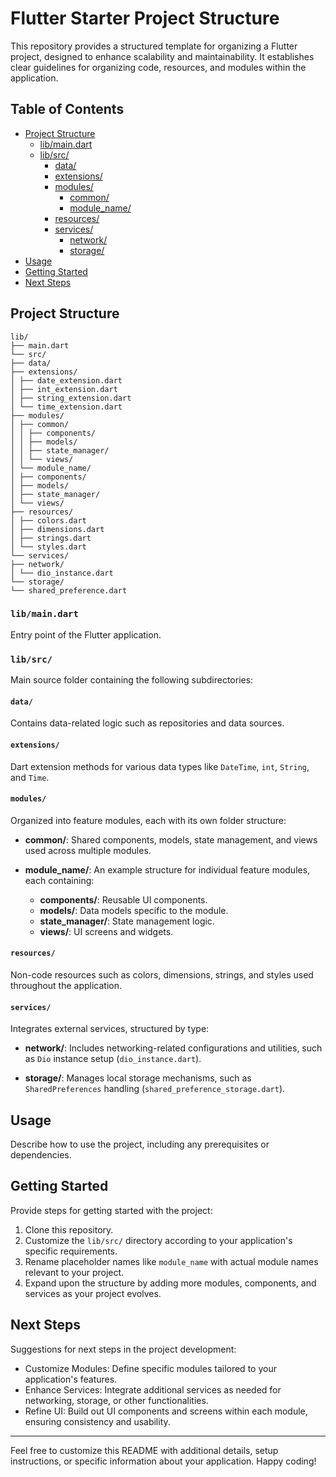 # Flutter Starter Project Structure

This repository provides a structured template for organizing a Flutter project, designed to enhance scalability and maintainability. It establishes clear guidelines for organizing code, resources, and modules within the application.

## Table of Contents

- [Project Structure](#project-structure)
  - [lib/main.dart](#libmaindart)
  - [lib/src/](#libsrc)
    - [data/](#data)
    - [extensions/](#extensions)
    - [modules/](#modules)
      - [common/](#common)
      - [module_name/](#modulename)
    - [resources/](#resources)
    - [services/](#services)
      - [network/](#network)
      - [storage/](#storage)
- [Usage](#usage)
- [Getting Started](#getting-started)
- [Next Steps](#next-steps)
  
## Project Structure

```code
lib/
├── main.dart
└── src/
├── data/
├── extensions/
│ ├── date_extension.dart
│ ├── int_extension.dart
│ ├── string_extension.dart
│ └── time_extension.dart
├── modules/
│ ├── common/
│ │ ├── components/
│ │ ├── models/
│ │ ├── state_manager/
│ │ └── views/
│ └── module_name/
│ ├── components/
│ ├── models/
│ ├── state_manager/
│ └── views/
├── resources/
│ ├── colors.dart
│ ├── dimensions.dart
│ ├── strings.dart
│ └── styles.dart
└── services/
├── network/
│ └── dio_instance.dart
└── storage/
└── shared_preference.dart
```

### `lib/main.dart`

Entry point of the Flutter application.

### `lib/src/`

Main source folder containing the following subdirectories:

#### `data/`

Contains data-related logic such as repositories and data sources.

#### `extensions/`

Dart extension methods for various data types like `DateTime`, `int`, `String`, and `Time`.

#### `modules/`

Organized into feature modules, each with its own folder structure:

- **common/**: Shared components, models, state management, and views used across multiple modules.

- **module_name/**: An example structure for individual feature modules, each containing:
  - **components/**: Reusable UI components.
  - **models/**: Data models specific to the module.
  - **state_manager/**: State management logic.
  - **views/**: UI screens and widgets.

#### `resources/`

Non-code resources such as colors, dimensions, strings, and styles used throughout the application.

#### `services/`

Integrates external services, structured by type:

- **network/**: Includes networking-related configurations and utilities, such as `Dio` instance setup (`dio_instance.dart`).

- **storage/**: Manages local storage mechanisms, such as `SharedPreferences` handling (`shared_preference_storage.dart`).

## Usage

Describe how to use the project, including any prerequisites or dependencies.

## Getting Started

Provide steps for getting started with the project:
1. Clone this repository.
2. Customize the `lib/src/` directory according to your application's specific requirements.
3. Rename placeholder names like `module_name` with actual module names relevant to your project.
4. Expand upon the structure by adding more modules, components, and services as your project evolves.

## Next Steps

Suggestions for next steps in the project development:
- Customize Modules: Define specific modules tailored to your application's features.
- Enhance Services: Integrate additional services as needed for networking, storage, or other functionalities.
- Refine UI: Build out UI components and screens within each module, ensuring consistency and usability.

---

Feel free to customize this README with additional details, setup instructions, or specific information about your application. Happy coding!
